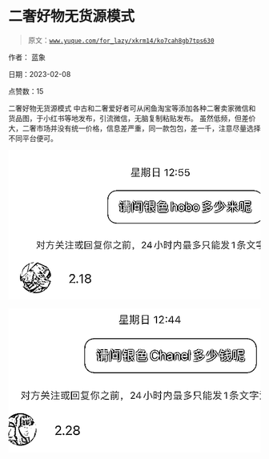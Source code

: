 # 二奢好物无货源模式

> 原文：[`www.yuque.com/for_lazy/xkrm14/ko7cah8gb7tps630`](https://www.yuque.com/for_lazy/xkrm14/ko7cah8gb7tps630)

作者： 蓝象

日期：2023-02-08

点赞数：15

二奢好物无货源模式 中古和二奢爱好者可从闲鱼淘宝等添加各种二奢卖家微信和货品图，于小红书等地发布，引流微信，无脑复制粘贴发布。 虽然低频，但差价大，二奢市场并没有统一价格，信息差严重，同一款包包，差一千，注意尽量选择不同平台便可。

![](img/33d54a70a6618fa38bf5001f4e6c6580.png)  

![](img/3bbd20346fbe402f6ccf903a53ec5539.png)  

